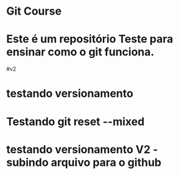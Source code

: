 # Git Course

# Este é um repositório Teste para ensinar como o git funciona.

#v2

# testando versionamento

# Testando git reset --mixed

# testando versionamento V2 - subindo arquivo para o github
